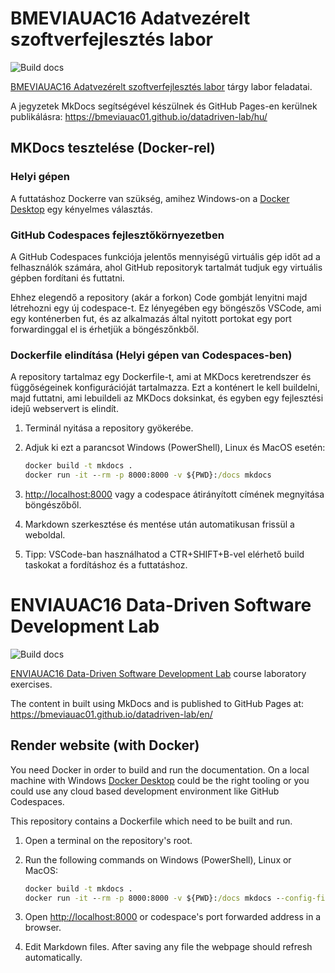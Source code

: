 # BMEVIAUAC16 Adatvezérelt szoftverfejlesztés labor

![Build docs](https://github.com/bmeviauac01/datadriven-lab/workflows/Build%20docs/badge.svg?branch=master)

[BMEVIAUAC16 Adatvezérelt szoftverfejlesztés labor](https://portal.vik.bme.hu/kepzes/targyak/VIAUAC16/) tárgy labor feladatai.

A jegyzetek MkDocs segítségével készülnek és GitHub Pages-en kerülnek publikálásra: <https://bmeviauac01.github.io/datadriven-lab/hu/>

## MKDocs tesztelése (Docker-rel)

### Helyi gépen

A futtatáshoz Dockerre van szükség, amihez Windows-on a [Docker Desktop](https://www.docker.com/products/docker-desktop/) egy kényelmes választás.

### GitHub Codespaces fejlesztőkörnyezetben

A GitHub Codespaces funkciója jelentős mennyiségű virtuális gép időt ad a felhasználók számára, ahol GitHub repositoryk tartalmát tudjuk egy virtuális gépben fordítani és futtatni.

Ehhez elegendő a repository (akár a forkon) Code gombját lenyitni majd létrehozni egy új codespace-t. Ez lényegében egy böngészős VSCode, ami egy konténerben fut, és az alkalmazás által nyitott portokat egy port forwardinggal el is érhetjük a böngészőnkből.

### Dockerfile elindítása (Helyi gépen van Codespaces-ben)

A repository tartalmaz egy Dockerfile-t, ami at MKDocs keretrendszer és függőségeinek konfigurációját tartalmazza. Ezt a konténert le kell buildelni, majd futtatni, ami lebuildeli az MKDocs doksinkat, és egyben egy fejlesztési idejű webservert is elindít.

1. Terminál nyitása a repository gyökerébe.
2. Adjuk ki ezt a parancsot Windows (PowerShell), Linux és MacOS esetén:

   ```cmd
   docker build -t mkdocs .
   docker run -it --rm -p 8000:8000 -v ${PWD}:/docs mkdocs
   ```

3. <http://localhost:8000> vagy a codespace átirányított címének megnyitása böngészőből.
4. Markdown szerkesztése és mentése után automatikusan frissül a weboldal.
5. Tipp: VSCode-ban használhatod a CTR+SHIFT+B-vel elérhető build taskokat a fordításhoz és a futtatáshoz.

# ENVIAUAC16 Data-Driven Software Development Lab

![Build docs](https://github.com/bmeviauac01/datadriven-lab/workflows/Build%20docs/badge.svg?branch=master)

[ENVIAUAC16 Data-Driven Software Development Lab](https://portal.vik.bme.hu/kepzes/targyak/VIAUAC16/en/) course laboratory exercises.

The content in built using MkDocs and is published to GitHub Pages at: <https://bmeviauac01.github.io/datadriven-lab/en/>

## Render website (with Docker)

You need Docker in order to build and run the documentation. On a local machine with Windows [Docker Desktop](https://www.docker.com/products/docker-desktop/) could be the right tooling or you could use any cloud based development environment like GitHub Codespaces.

This repository contains a Dockerfile which need to be built and run.

1. Open a terminal on the repository's root.
2. Run the following commands on Windows (PowerShell), Linux or MacOS:

   ```cmd
   docker build -t mkdocs .
   docker run -it --rm -p 8000:8000 -v ${PWD}:/docs mkdocs --config-file=mkdocs.en.yml
   ```

3. Open <http://localhost:8000> or codespace's port forwarded address in a browser.
4. Edit Markdown files. After saving any file the webpage should refresh automatically.
